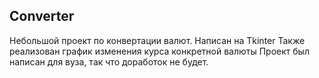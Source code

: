 ## Converter
Небольшой проект по конвертации валют. Написан на Tkinter
Также реализован график изменения курса конкретной валюты
Проект был написан для вуза, так что доработок не будет.
